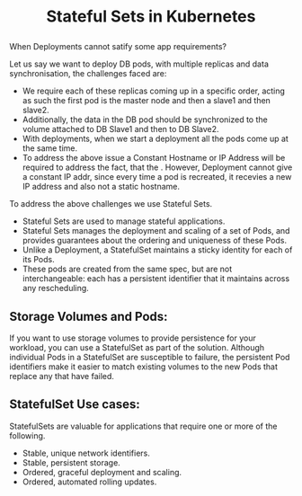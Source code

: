 # <p style="text-align: center;">Stateful Sets in Kubernetes</p>

When Deployments cannot satify some app requirements?

Let us say we want to deploy DB pods, with multiple replicas and data synchronisation, the challenges faced are:<br>
+ We require each of these replicas coming up in a specific order, acting as such the first pod is the master node and then a slave1 and then slave2. 
+ Additionally, the data in the DB pod should be synchronized to the volume attached to DB Slave1 and then to DB Slave2.
+ With deployments, when we start a deployment all the pods come up at the same time.
+ To address the above issue a Constant Hostname or IP Address will be required to address the fact, that the . However, Deployment cannot give a constant IP addr, since every time a pod is recreated, it recevies a new IP address and also not a static hostname.

To address the above challenges we use Stateful Sets.<br>
+ Stateful Sets are used to manage stateful applications.<br>
+ Stateful Sets manages the deployment and scaling of a set of Pods, and provides guarantees about the ordering and uniqueness of these Pods.<br>
+ Unlike a Deployment, a StatefulSet maintains a sticky identity for each of its Pods. <br>
+ These pods are created from the same spec, but are not interchangeable: each has a persistent identifier that it maintains across any rescheduling.<br>

## Storage Volumes and Pods:

If you want to use storage volumes to provide persistence for your workload, you can use a StatefulSet as part of the solution. 
Although individual Pods in a StatefulSet are susceptible to failure, the persistent Pod identifiers make it easier to match existing volumes
to the new Pods that replace any that have failed.

## StatefulSet Use cases:

StatefulSets are valuable for applications that require one or more of the following.
+ Stable, unique network identifiers.
+ Stable, persistent storage.
+ Ordered, graceful deployment and scaling.
+ Ordered, automated rolling updates.<br>



  
